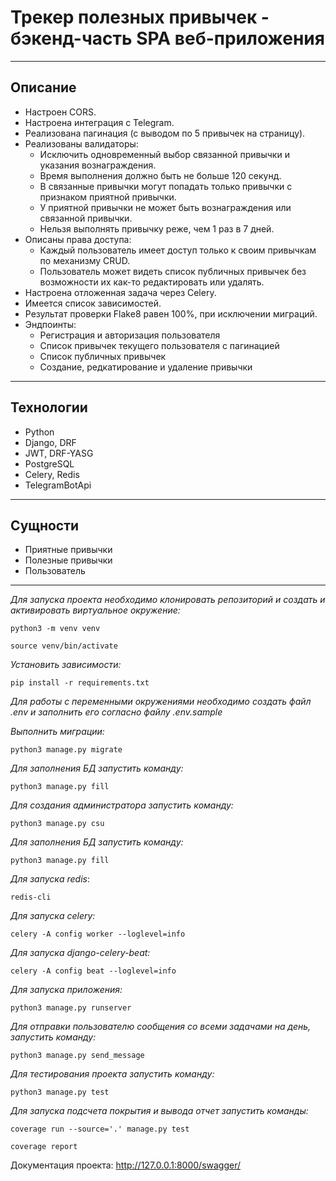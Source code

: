 # Трекер полезных привычек - бэкенд-часть SPA веб-приложения
---
## Описание
* Настроен CORS.
* Настроена интеграция с Telegram.
* Реализована пагинация (с выводом по 5 привычек на страницу).
* Реализованы валидаторы:
  * Исключить одновременный выбор связанной привычки и указания вознаграждения.
  * Время выполнения должно быть не больше 120 секунд.
  * В связанные привычки могут попадать только привычки с признаком приятной привычки.
  * У приятной привычки не может быть вознаграждения или связанной привычки.
  * Нельзя выполнять привычку реже, чем 1 раз в 7 дней.
* Описаны права доступа:
    * Каждый пользователь имеет доступ только к своим привычкам по механизму CRUD.
    * Пользователь может видеть список публичных привычек без возможности их как-то редактировать или удалять.
* Настроена отложенная задача через Celery.
* Имеется список зависимостей.
* Результат проверки Flake8 равен 100%, при исключении миграций.
* Эндпоинты:
  * Регистрация и авторизация пользователя
  * Список привычек текущего пользователя с пагинацией
  * Список публичных привычек
  * Создание, редкатирование и удаление привычки
---
## Технологии
* Python
* Django, DRF
* JWT, DRF-YASG
* PostgreSQL
* Celery, Redis
* TelegramBotApi
---
## Сущности
* Приятные привычки
* Полезные привычки
* Пользователь
---
_Для запуска проекта необходимо клонировать репозиторий и создать и активировать виртуальное окружение:_ 
```
python3 -m venv venv

source venv/bin/activate
```
_Установить зависимости:_
```
pip install -r requirements.txt
```
_Для работы с переменными окружениями необходимо создать файл .env и заполнить его согласно файлу .env.sample_

_Выполнить миграции:_
```
python3 manage.py migrate
```
_Для заполнения БД запустить команду:_

```
python3 manage.py fill
```

_Для создания администратора запустить команду:_

```
python3 manage.py csu
```

_Для заполнения БД запустить команду:_

```
python3 manage.py fill
```

_Для запуска redis_:

```
redis-cli
```

_Для запуска celery:_

```
celery -A config worker --loglevel=info
```

_Для запуска django-celery-beat:_

```
celery -A config beat --loglevel=info
```

_Для запуска приложения:_

```
python3 manage.py runserver
```

_Для отправки пользователю сообщения со всеми задачами на день, запустить команду:_

```
python3 manage.py send_message
```

_Для тестирования проекта запустить команду:_

```
python3 manage.py test
```

_Для запуска подсчета покрытия и вывода отчет запустить команды:_

```
coverage run --source='.' manage.py test

coverage report
```


Документация проекта: http://127.0.0.1:8000/swagger/
